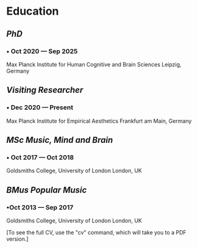 



# Education

## *PhD*
### • Oct 2020 — Sep 2025
Max Planck Institute for Human Cognitive and Brain Sciences
Leipzig, Germany


## *Visiting Researcher*
### • Dec 2020 — Present
Max Planck Institute for Empirical Aesthetics
Frankfurt am Main, Germany


## *MSc Music, Mind and Brain*
### • Oct 2017 — Oct 2018
Goldsmiths College, University of London
London, UK


## *BMus Popular Music*
### •Oct 2013 — Sep 2017
Goldsmiths College, University of London
London, UK



[To see the full CV, use the "cv" command, which will take you to a PDF version.]